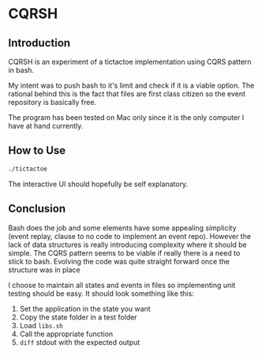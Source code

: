 CQRSH
=====


Introduction
------------

CQRSH is an experiment of a tictactoe implementation using CQRS pattern in bash.

My intent was to push bash to it's limit and check if it is a viable option. The rational behind this is the fact that files are first class citizen so the event repository is basically free.

The program has been tested on Mac only since it is the only computer I have at hand currently.

How to Use
----------

```bash
./tictactoe
```

The interactive UI should hopefully be self explanatory.


Conclusion
----------

Bash does the job and some elements have some appealing simplicity (event replay, clause to no code to implement an event repo). However the lack of data structures is really introducing complexity where it should be simple. The CQRS pattern seems to be viable if really there is a need to stick to bash. Evolving the code was quite straight forward once the structure was in place

I choose to maintain all states and events in files so implementing unit testing should be easy. It should look something like this:
1. Set the application in the state you want
2. Copy the state folder in a test folder
3. Load `libs.sh`
4. Call the appropriate function
5. `diff` stdout with the expected output
